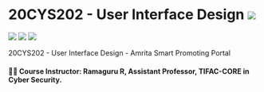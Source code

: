 # 20CYS202 - User Interface Design ![](https://img.shields.io/badge/-Live-brightgreen)
![](https://img.shields.io/badge/Batch-21CYS-lightgreen) ![](https://img.shields.io/badge/UG-blue) ![](https://img.shields.io/badge/Subject-UID-blue)

20CYS202  - User Interface Design - Amrita Smart Promoting Portal

#### :teacher: Course Instructor:  Ramaguru R, Assistant Professor, TIFAC-CORE in Cyber Security.
